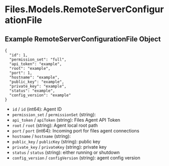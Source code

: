 # Files.Models.RemoteServerConfigurationFile

## Example RemoteServerConfigurationFile Object

```
{
  "id": 1,
  "permission_set": "full",
  "api_token": "example",
  "root": "example",
  "port": 1,
  "hostname": "example",
  "public_key": "example",
  "private_key": "example",
  "status": "example",
  "config_version": "example"
}
```

* `id` / `id`  (int64): Agent ID
* `permission_set` / `permissionSet`  (string): 
* `api_token` / `apiToken`  (string): Files Agent API Token
* `root` / `root`  (string): Agent local root path
* `port` / `port`  (int64): Incoming port for files agent connections
* `hostname` / `hostname`  (string): 
* `public_key` / `publicKey`  (string): public key
* `private_key` / `privateKey`  (string): private key
* `status` / `status`  (string): either running or shutdown
* `config_version` / `configVersion`  (string): agent config version
